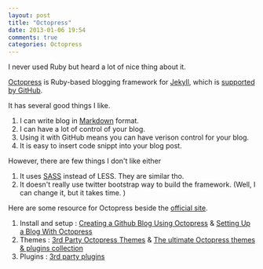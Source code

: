 ```yaml
---
layout: post
title: "Octopress"
date: 2013-01-06 19:54
comments: true
categories: Octopress
---
```

I never used Ruby but heard a lot of nice thing about it.

[Octopress][1] is Ruby-based blogging framework for [Jekyll][2], which is [supported by GitHub][10].

It has several good things I like.

1. I can write blog in [Markdown][3] format.
2. I can have a lot of control of your blog.
3. Using it with GitHub means you can have verison control for your blog.
4. It is easy to insert code snippt into your blog post.

However, there are few things I don't like either

1. It uses [SASS][9] instead of LESS. They are similar tho.
2. It doesn't really use twitter bootstrap way to build the framework.
   (Well, I can change it, but it takes time. )

Here are some resource for Octopress beside the [official site][1].

1. Install and setup : [Creating a Github Blog Using Octopress][4] & [Setting Up a Blog With Octopress][8]
2. Themes : [3rd Party Octopress Themes][5] & [The ultimate Octopress themes & plugins collection][6]
3. Plugins : [3rd party plugins][7]

[1]:http://octopress.org/blog/2011/07/23/octopress-20-surfaces/ "Octopress"
[2]:https://github.com/mojombo/jekyll#readme "Jekyll"
[3]:http://en.wikipedia.org/wiki/Markdown "Markdown Wiki"
[4]:http://www.tomordonez.com/blog/2012/06/04/creating-a-github-blog-using-octopress/
[5]:https://github.com/imathis/octopress/wiki/3rd-Party-Octopress-Themes
[6]:http://octopressthemes.com/
[7]:https://github.com/imathis/octopress/wiki/3rd-party-plugins
[8]:http://www.viggiosoft.com/blog/blog/2011/09/28/setting-up-a-blog-with-octopress/
[9]:http://sass-lang.com/
[10]:https://help.github.com/articles/using-jekyll-with-pages
